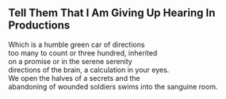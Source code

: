 Tell Them That I Am Giving Up Hearing In Productions
----------------------------------------------------
Which is a humble green car of directions  
too many to count or three hundred, inherited  
on a promise or in the serene serenity  
directions of the brain, a calculation in your eyes.  
We open the halves of a secrets and the  
abandoning of wounded soldiers swims into the sanguine room.  
